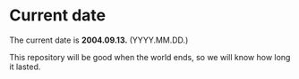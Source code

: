 # Current date

The current date is **2004.09.13.** (YYYY.MM.DD.)

This repository will be good when the world ends, so we will know how long it lasted.